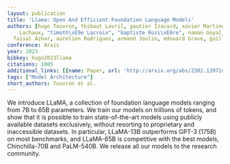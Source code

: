 ```yaml
---
layout: publication
title: 'Llama: Open And Efficient Foundation Language Models'
authors: [hugo Touvron, thibaut Lavril, gautier Izacard, xavier Martinet, marie-anne
    Lachaux, "timoth\xE9e Lacroix", "baptiste Rozi\xE8re", naman Goyal, eric Hambro,
  faisal Azhar, aurelien Rodriguez, armand Joulin, edouard Grave, guillaume Lample]
conference: Arxiv
year: 2023
bibkey: hugo2023llama
citations: 1805
additional_links: [{name: Paper, url: 'http://arxiv.org/abs/2302.13971v1'}]
tags: ["Model Architecture"]
short_authors: Touvron et al.
---
```

We introduce LLaMA, a collection of foundation language models ranging from
7B to 65B parameters. We train our models on trillions of tokens, and show that
it is possible to train state-of-the-art models using publicly available
datasets exclusively, without resorting to proprietary and inaccessible
datasets. In particular, LLaMA-13B outperforms GPT-3 (175B) on most benchmarks,
and LLaMA-65B is competitive with the best models, Chinchilla-70B and
PaLM-540B. We release all our models to the research community.